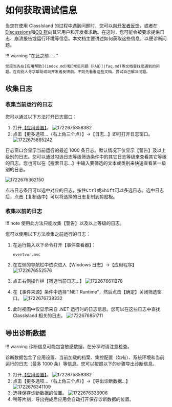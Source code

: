 # 如何获取调试信息

当您在使用 ClassIsland 的过程中遇到问题时，您可以[向开发者反馈](https://github.com/ClassIsland/ClassIsland/issues)，或者在[Discussions](https://github.com/ClassIsland/ClassIsland/discussions)和[QQ 群](https://qm.qq.com/q/7BWNv3FcjK)向其它用户和开发者求助。在这时，您可能会被要求提供日志、崩溃报告或运行环境等信息。本文档主要讲述如何获取这些信息，以便诊断问题。

!!! warning "在此之前……"

    您应当先在[应用帮助](index.md)和[常见问题（FAQ）](faq.md)等文档查找您遇到的问题。在向别人寻求帮助或向开发者反馈前，不妨先看看这些文档，尝试自己解决问题。

## 收集日志

### 收集当前运行的日志

您可以通过以下方法打开日志窗口：

1. 打开[【应用设置】](classisland://app/settings)。
    ![1722675858382](image/reporting-issue/1722675858382.png)
2. 点击【更多选项…（右上角三个点）】->【日志…】即可打开日志窗口。
    ![1722675865242](image/reporting-issue/1722675865242.png)

日志窗口会显示当前运行的最近 1000 条日志。默认情况下仅显示【警告】及以上级别的日志。您可以通过勾选日志等级筛选条件中的其它日志等级来查看其它等级的日志。您也可以在【搜索日志…】中输入要筛选的文本或类别来快速查看某一级别的日志。

![1722676362150](image/reporting-issue/1722676362150.png)

点击日志条目可以选中对应的日志，按住<kbd>Ctrl</kbd>或<kbd>Shift</kbd>可以多选日志。选中日志后，点击【复制选中】可以将选择的日志复制到剪贴板。

### 收集以前的日志

!!! note
    使用此方法只能收集【警告】以及以上等级的日志。

您可以使用以下方法收集之前运行的日志：

1. 在运行输入以下命令打开【事件查看器】：

    ```shell
    eventvwr.msc
    ```

2. 在左侧的导航栏中依次进入【Windows 日志】->【应用程序】
    ![1722676552576](image/reporting-issue/1722676552576.png)
3. 点击右侧操作栏【筛选当前日志…】
    ![1722676611278](image/reporting-issue/1722676611278.png)
4. 在【事件来源】条件中选择“.NET Runtime”，然后点击【确定】关闭筛选窗口。
    ![1722676738332](image/reporting-issue/1722676738332.png)
5. 此时视图中仅显示来自 .NET 运行时的日志信息。您可以在这些日志中查找 ClassIsland 相关的日志。
    ![1722676851711](image/reporting-issue/1722676851711.png)

## 导出诊断数据

!!! warning
    诊断信息可能包含敏感数据，在分享时请注意检查。

诊断数据包含了应用设置、当前加载的档案、集控配置（如有）、系统环境和当前运行的日志（最多 1000 条）等信息。您可以按照以下的步骤导出诊断信息。

1. 打开[【应用设置】](classisland://app/settings)。
    ![1722675858382](image/reporting-issue/1722675858382.png)
2. 点击【更多选项…（右上角三个点）】->【导出诊断数据…】
    ![1722676341109](image/reporting-issue/1722676341109.png)
3. 选择保存诊断数据的位置。
    ![1722676336906](image/reporting-issue/1722676336906.png)
4. 稍等片刻，导出完成后应用会自动打开保存诊断数据的位置。
